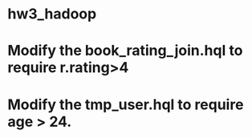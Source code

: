 # hw3_hadoop
# Modify the book_rating_join.hql to require r.rating>4
# Modify the tmp_user.hql to require age > 24.

